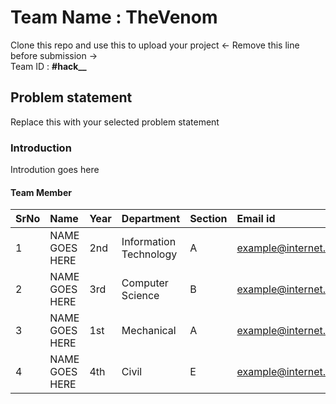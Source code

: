 # Team Name : TheVenom
Clone this repo and use this to upload your project  <- Remove this line before submission -> <br>
Team ID : **#hack__**    <!--- Replace __ with problem statement number -->

## Problem statement
Replace this with your selected problem statement 

### Introduction 
<!--- Basically abstract of your project -->
Introdution goes here

#### Team Member

SrNo | Name | Year | Department| Section | Email id
:--|:--|:--|:--|:--|:--|
1 | NAME GOES HERE | 2nd |  Information Technology | A | example@internet.com
2 | NAME GOES HERE | 3rd | Computer Science | B | example@internet.com
3 | NAME GOES HERE | 1st |  Mechanical | A | example@internet.com
4 | NAME GOES HERE| 4th |  Civil | E | example@internet.com

<br>
